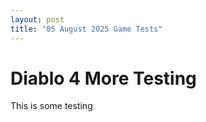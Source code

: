 ```yaml
---
layout: post
title: "05 August 2025 Game Tests"
---
```


# Diablo 4 More Testing

This is some testing